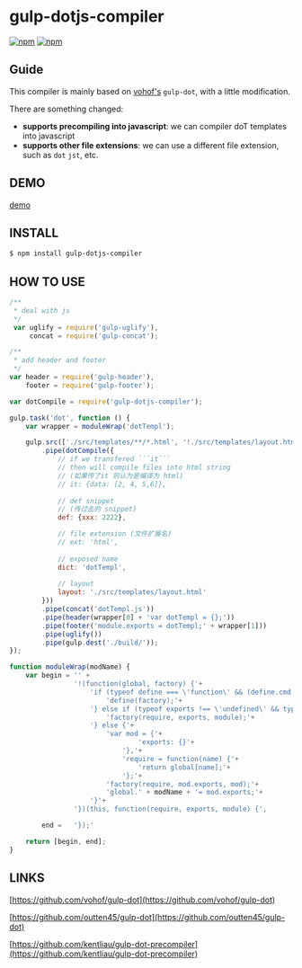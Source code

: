 # gulp-dotjs-compiler

[![npm](https://img.shields.io/npm/v/gulp-dotjs-compiler.svg?style=flat-square)](https://www.npmjs.com/package/gulp-dotjs-compiler)
[![npm](https://img.shields.io/npm/dt/gulp-dotjs-compiler.svg?style=flat-square)](https://www.npmjs.com/package/ucshare)
 

## Guide
This compiler is mainly based on [vohof's](https://github.com/vohof/gulp-dot) ```gulp-dot```, with a little modification.

There are something changed:

- **supports precompiling into javascript**: we can compiler doT templates into javascript
- **supports other file extensions**: we can use a different file extension, such as ```dot``` ```jst```, etc.

## DEMO

[demo](https://github.com/AngusFu/gulp-starter)

## INSTALL

```bash
$ npm install gulp-dotjs-compiler 
```

## HOW TO USE

```javascript
/**
 * deal with js
 */
 var uglify = require('gulp-uglify'),
     concat = require('gulp-concat');

/**
 * add header and footer
 */
var header = require('gulp-header'),
    footer = require('gulp-footer');

var dotCompile = require('gulp-dotjs-compiler');

gulp.task('dot', function () {
    var wrapper = moduleWrap('dotTempl');

    gulp.src(['./src/templates/**/*.html', '!./src/templates/layout.html'])
        .pipe(dotCompile({
        	// if we transfered ```it```
        	// then will compile files into html string
        	// (如果传了it 则认为是编译为 html)
            // it: {data: [2, 4, 5,6]},
			
			// def snippet
			// (传过去的 snippet)
            def: {xxx: 2222},

            // file extension (文件扩展名)
            // ext: 'html',
	
			// exposed name
            dict: 'dotTempl',
			
			// layout
            layout: './src/templates/layout.html'
        }))
        .pipe(concat('dotTempl.js'))
        .pipe(header(wrapper[0] + 'var dotTempl = {};'))
        .pipe(footer('module.exports = dotTempl;' + wrapper[1]))
        .pipe(uglify())
        .pipe(gulp.dest('./build/'));
});

function moduleWrap(modName) {
    var begin = '' +
                '!(function(global, factory) {'+
                    'if (typeof define === \'function\' && (define.cmd || define.amd)) {'+
                        'define(factory);'+
                    '} else if (typeof exports !== \'undefined\' && typeof module !== \'undefined\'){'+
                        'factory(require, exports, module);'+
                    '} else {'+
                        'var mod = {'+
                                'exports: {}'+
                            '},'+
                            'require = function(name) {'+
                                'return global[name];'+
                            '};'+
                        'factory(require, mod.exports, mod);'+
                        'global.' + modName + '= mod.exports;'+
                    '}'+
                '})(this, function(require, exports, module) {',

        end =   '});'

    return [begin, end];
}

```

## LINKS
[https://github.com/vohof/gulp-dot](https://github.com/vohof/gulp-dot)

[https://github.com/outten45/gulp-dot](https://github.com/outten45/gulp-dot)

[https://github.com/kentliau/gulp-dot-precompiler](https://github.com/kentliau/gulp-dot-precompiler)

